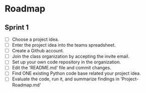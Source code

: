 # Roadmap
## Sprint 1
-[ ] Choose a project idea.
-[ ] Enter the project idea into the teams spreadsheet.
-[ ] Create a Github account.
-[ ] Join the class organization by accepting the invite email.
-[ ] Set up your own code repository in the organization.
-[ ] Edit the 'README.md' file and commit changes.
-[ ] Find ONE existing Python code base related your project idea.
-[ ] Evaluate the code, run it, and summarize findings in 'Project-Roadmap.md'
